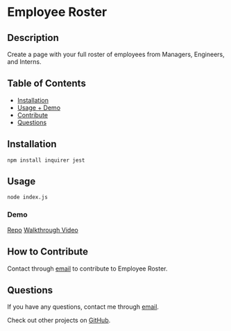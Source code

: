 # Employee Roster
  
  ## Description
  Create a page with your full roster of employees from Managers, Engineers, and Interns. 

  ## Table of Contents
  - [Installation](#installation)
  - [Usage + Demo](#usage)
  - [Contribute](#how-to-contribute)
  - [Questions](#questions)
  
  ## Installation
  ```npm install inquirer jest```

  ## Usage
  ```node index.js```

  ### Demo
  [Repo](https://github.com/cah4758/employee-roster)
  [Walkthrough Video](https://www.loom.com/share/762b556b3f4a4474aadf5cecd7b70ce6)

  ## How to Contribute
  Contact through [email](mailto:charlesh4758@gmail.com) to contribute to Employee Roster.

  ## Questions
  If you have any questions, contact me through [email](mailto:charlesh4758@gmail.com).

  Check out other projects on [GitHub](http://www.github.com/cah4758).
  